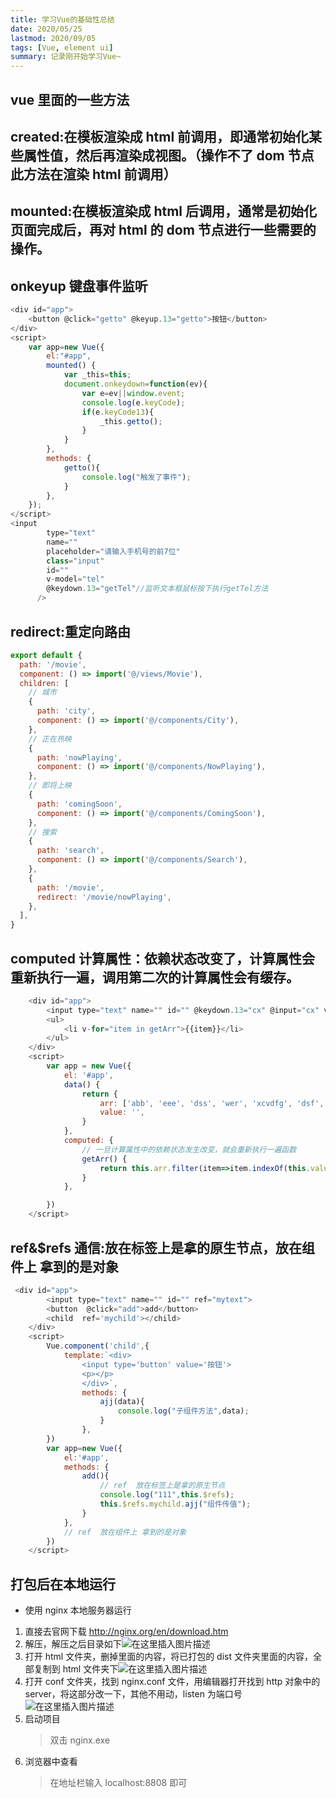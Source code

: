 ```yaml
---
title: 学习Vue的基础性总结
date: 2020/05/25
lastmod: 2020/09/05
tags: [Vue, element ui]
summary: 记录刚开始学习Vue~
---
```


## vue 里面的一些方法

## created:在模板渲染成 html 前调用，即通常初始化某些属性值，然后再渲染成视图。（操作不了 dom 节点此方法在渲染 html 前调用）

## mounted:在模板渲染成 html 后调用，通常是初始化页面完成后，再对 html 的 dom 节点进行一些需要的操作。

## onkeyup 键盘事件监听

```javascript
<div id="app">
    <button @click="getto" @keyup.13="getto">按钮</button>
</div>
<script>
    var app=new Vue({
        el:"#app",
        mounted() {
            var _this=this;
            document.onkeydown=function(ev){
                var e=ev||window.event;
                console.log(e.keyCode);
                if(e.keyCode13){
                    _this.getto();
                }
            }
        },
        methods: {
            getto(){
                console.log("触发了事件");
            }
        },
    });
</script>
<input
        type="text"
        name=""
        placeholder="请输入手机号的前7位"
        class="input"
        id=""
        v-model="tel"
        @keydown.13="getTel"//监听文本框鼠标按下执行getTel方法
      />
```

## redirect:重定向路由

```javascript
export default {
  path: '/movie',
  component: () => import('@/views/Movie'),
  children: [
    // 城市
    {
      path: 'city',
      component: () => import('@/components/City'),
    },
    // 正在热映
    {
      path: 'nowPlaying',
      component: () => import('@/components/NowPlaying'),
    },
    // 即将上映
    {
      path: 'comingSoon',
      component: () => import('@/components/ComingSoon'),
    },
    // 搜索
    {
      path: 'search',
      component: () => import('@/components/Search'),
    },
    {
      path: '/movie',
      redirect: '/movie/nowPlaying',
    },
  ],
}
```

## computed 计算属性：依赖状态改变了，计算属性会重新执行一遍，调用第二次的计算属性会有缓存。

```javascript
    <div id="app">
        <input type="text" name="" id="" @keydown.13="cx" @input="cx" v-model="value">
        <ul>
            <li v-for="item in getArr">{{item}}</li>
        </ul>
    </div>
    <script>
        var app = new Vue({
            el: '#app',
            data() {
                return {
                    arr: ['abb', 'eee', 'dss', 'wer', 'xcvdfg', 'dsf', 'aa', 'echo'],
                    value: '',
                }
            },
            computed: {
                // 一旦计算属性中的依赖状态发生改变，就会重新执行一遍函数
                getArr() {
                    return this.arr.filter(item=>item.indexOf(this.value)>-1);
                }
            },

        })
    </script>
```

## ref&$refs 通信:放在标签上是拿的原生节点，放在组件上 拿到的是对象

```javascript
 <div id="app">
        <input type="text" name="" id="" ref="mytext">
        <button  @click="add">add</button>
        <child  ref='mychild'></child>
    </div>
    <script>
        Vue.component('child',{
            template:`<div>
                <input type='button' value='按钮'>
                <p></p>
                </div>`,
                methods: {
                    ajj(data){
                        console.log("子组件方法",data);
                    }
                },
        })
        var app=new Vue({
            el:'#app',
            methods: {
                add(){
                    // ref  放在标签上是拿的原生节点
                    console.log("111",this.$refs);
                    this.$refs.mychild.ajj("组件传值");
                }
            },
            // ref  放在组件上 拿到的是对象
        })
    </script>
```

## 打包后在本地运行

- 使用 nginx 本地服务器运行

1.  直接去官网下载 http://nginx.org/en/download.htm
2.  解压，解压之后目录如下![在这里插入图片描述](https://img-blog.csdnimg.cn/20201023193358360.png?x-oss-process=image/watermark,type_ZmFuZ3poZW5naGVpdGk,shadow_10,text_aHR0cHM6Ly9ibG9nLmNzZG4ubmV0L3FxXzQzNDkwMzcy,size_16,color_FFFFFF,t_70#pic_center)
3.  打开 html 文件夹，删掉里面的内容，将已打包的 dist 文件夹里面的内容，全部复制到 html 文件夹下![在这里插入图片描述](https://img-blog.csdnimg.cn/20201023193501832.png#pic_center)
4.  打开 conf 文件夹，找到 nginx.conf 文件，用编辑器打开找到 http 对象中的 server，将这部分改一下，其他不用动，listen 为端口号![在这里插入图片描述](https://img-blog.csdnimg.cn/20201023193819899.png?x-oss-process=image/watermark,type_ZmFuZ3poZW5naGVpdGk,shadow_10,text_aHR0cHM6Ly9ibG9nLmNzZG4ubmV0L3FxXzQzNDkwMzcy,size_16,color_FFFFFF,t_70#pic_center)
5.  启动项目
    > 双击 nginx.exe
6.  浏览器中查看
    > 在地址栏输入 localhost:8808 即可
